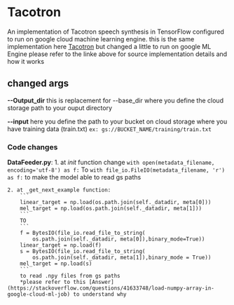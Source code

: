 # Tacotron

An implementation of Tacotron speech synthesis in TensorFlow configured to run on google cloud machine learning engine.
this is the same implementation here [Tacotron](https://github.com/keithito/tacotron) but changed a little to run on google ML Engine
please refer to the linke above for source implementation details and how it works

## changed args
**--Output_dir**
	this is replacement for --base_dir where you define the cloud storage path to your ouput directory
	
**--input**
	here you define the path to your bucket on cloud storage where you have training data (train.txt)
	```
	ex: gs://BUCKET_NAME/training/train.txt
	```
	
### Code changes

**DataFeeder.py**:
	1. at _init_ function change
		```
		with open(metadata_filename, encoding='utf-8') as f:
		```
		To
		```
		with file_io.FileIO(metadata_filename, 'r') as f:
		```
		to make the model able to read gs paths

	2. at _get_next_example function:
		```
		linear_target = np.load(os.path.join(self._datadir, meta[0]))
		mel_target = np.load(os.path.join(self._datadir, meta[1]))
		```
		TO
		```
		f = BytesIO(file_io.read_file_to_string(
            os.path.join(self._datadir, meta[0]),binary_mode=True))
        linear_target = np.load(f)
        s = BytesIO(file_io.read_file_to_string(
            os.path.join(self._datadir, meta[1]),binary_mode = True))
        mel_target = np.load(s)
		```
		to read .npy files from gs paths
		*please refer to this [Answer](https://stackoverflow.com/questions/41633748/load-numpy-array-in-google-cloud-ml-job) to understand why 


